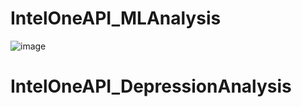 <h1>IntelOneAPI_MLAnalysis</h1>

![image]([https://user-images.githubusercontent.com/90462533/225628527-87b94381-a2fc-44ab-91bb-bf8f8f81b5fe.png](https://github.com/Kevin-Benny/IntelOneAPI_MLAnalysis/blob/app.py/asset/IntelOneApi.png?raw=true)https://github.com/Kevin-Benny/IntelOneAPI_MLAnalysis/blob/app.py/asset/IntelOneApi.png?raw=true)
# IntelOneAPI_DepressionAnalysis
